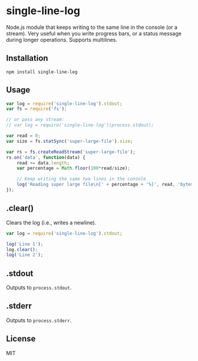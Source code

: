 # single-line-log

Node.js module that keeps writing to the same line in the console (or a stream). Very useful when you write progress bars, or a status message during longer operations. Supports multilines.


## Installation

	npm install single-line-log


## Usage

``` js
var log = require('single-line-log').stdout;
var fs = require('fs');

// or pass any stream:
// var log = require('single-line-log')(process.stdout);

var read = 0;
var size = fs.statSync('super-large-file').size;

var rs = fs.createReadStream('super-large-file');
rs.on('data', function(data) {
	read += data.length;
	var percentage = Math.floor(100*read/size);

	// Keep writing the same two lines in the console
	log('Reading super large file\n[' + percentage + '%]', read, 'bytes read');
});
```

## .clear()

Clears the log (i.e., writes a newline).

``` js
var log = require('single-line-log').stdout;

log('Line 1');
log.clear();
log('Line 2');
```


## .stdout

Outputs to `process.stdout`.


## .stderr

Outputs to `process.stderr`.


## License

MIT
